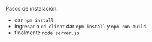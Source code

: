 
Pasos de instalación:  
- dar `npm install` 
- ingresar a `cd client` dar `npm install` y `npm run build`  
- finalmente `node server.js`